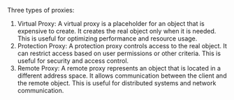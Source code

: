 Three types of proxies:
1. Virtual Proxy: A virtual proxy is a placeholder for an object that is expensive to create. It creates the real object only when it is needed. This is useful for optimizing performance and resource usage.
2. Protection Proxy: A protection proxy controls access to the real object. It can restrict access based on user permissions or other criteria. This is useful for security and access control.
3. Remote Proxy: A remote proxy represents an object that is located in a different address space. It allows communication between the client and the remote object. This is useful for distributed systems and network communication.
